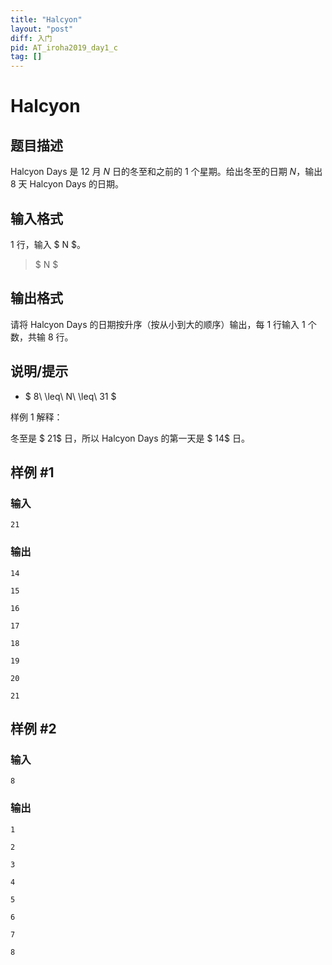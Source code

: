```yaml
---
title: "Halcyon"
layout: "post"
diff: 入门
pid: AT_iroha2019_day1_c
tag: []
---
```


# Halcyon

## 题目描述

Halcyon Days 是 $12$ 月 $N$ 日的冬至和之前的 $1$ 个星期。给出冬至的日期 $N$，输出 $8$ 天 Halcyon Days 的日期。

## 输入格式

$1$ 行，输入 $ N $。

> $ N $

## 输出格式

请将 Halcyon Days 的日期按升序（按从小到大的顺序）输出，每 $1$ 行输入 $1$ 个数，共输 $8$ 行。

## 说明/提示

- $ 8\ \leq\ N\ \leq\ 31 $

样例 $1$ 解释：

冬至是 $ 21$ 日，所以 Halcyon Days 的第一天是 $ 14$ 日。

## 样例 #1

### 输入

```
21
```

### 输出

```
14
15
16
17
18
19
20
21
```

## 样例 #2

### 输入

```
8
```

### 输出

```
1
2
3
4
5
6
7
8
```

